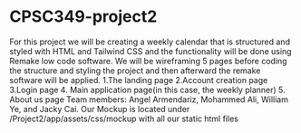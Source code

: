 # CPSC349-project2
For this project we will be creating a weekly calendar that is structured and styled with HTML and Tailwind CSS and the functionality will be done using Remake low code software. We will be wireframing 5 pages before coding the structure and styling the project and then afterward the remake software will be applied. 
1.The landing page 
2.Account creation page 
3.Login page 
4. Main application page(in this case, the weekly planner)
5. About us page 
Team members: Angel Armendariz, Mohammed Ali, William Ye, and Jacky Cai. 
Our Mockup is located under /Project2/app/assets/css/mockup with all our static html files 
